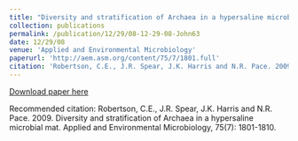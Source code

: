 ```yaml
---
title: "Diversity and stratification of Archaea in a hypersaline microbial mat"
collection: publications
permalink: /publication/12/29/08-12-29-08-John63
date: 12/29/08
venue: 'Applied and Environmental Microbiology'
paperurl: 'http://aem.asm.org/content/75/7/1801.full'
citation: 'Robertson, C.E., J.R. Spear, J.K. Harris and N.R. Pace. 2009. Diversity and stratification of Archaea in a hypersaline microbial mat. Applied and Environmental Microbiology, 75(7): 1801-1810.'
---
```


<a href='http://aem.asm.org/content/75/7/1801.full'>Download paper here</a>

Recommended citation: Robertson, C.E., J.R. Spear, J.K. Harris and N.R. Pace. 2009. Diversity and stratification of Archaea in a hypersaline microbial mat. Applied and Environmental Microbiology, 75(7): 1801-1810.